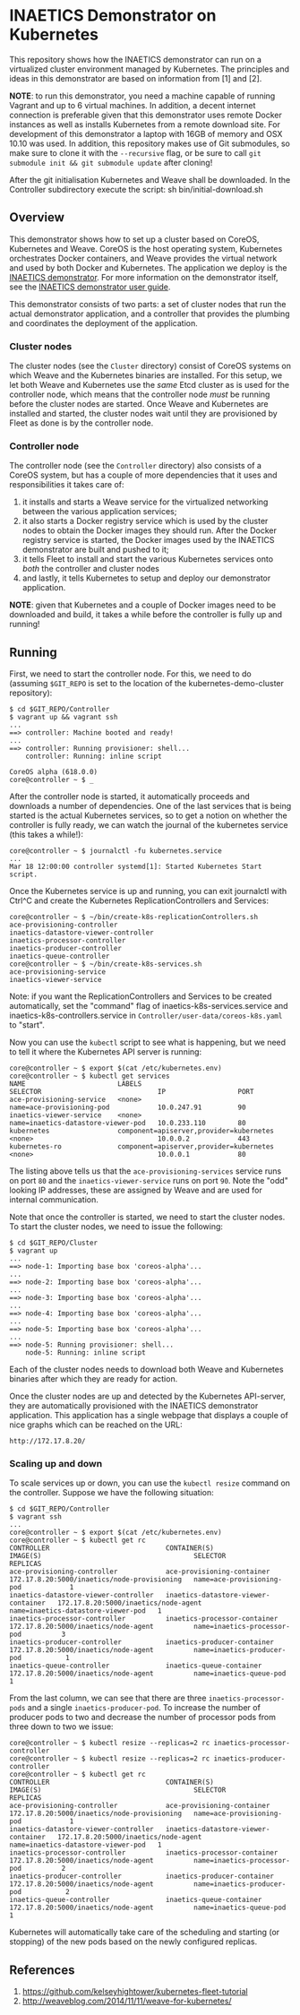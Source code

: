 # INAETICS Demonstrator on Kubernetes

This repository shows how the INAETICS demonstrator can run on a virtualized cluster
environment managed by Kubernetes. The principles and ideas in this demonstrator are based
on information from [1] and [2].

**NOTE**: to run this demonstrator, you need a machine capable of running Vagrant and up
to 6 virtual machines. In addition, a decent internet connection is preferable given that
this demonstrator uses remote Docker instances as well as installs Kubernetes from a
remote download site. For development of this demonstrator a laptop with 16GB of memory
and OSX 10.10 was used. In addition, this repository makes use of Git submodules, so make
sure to clone it with the `--recursive` flag, or be sure to call `git submodule init &&
git submodule update` after cloning!

After the git initialisation Kubernetes and Weave shall be downloaded. In the Controller
subdirectory execute the script: sh bin/initial-download.sh

## Overview

This demonstrator shows how to set up a cluster based on CoreOS, Kubernetes and Weave.
CoreOS is the host operating system, Kubernetes orchestrates Docker containers, and Weave
provides the virtual network and used by both Docker and Kubernetes. The application we
deploy is the [INAETICS demonstrator](https://github.com/INAETICS/demonstrator-cluster/).
For more information on the demonstrator itself, see the [INAETICS demonstrator user
guide](https://github.com/INAETICS/demonstrator-cluster/blob/master/user_guide.pdf).

This demonstrator consists of two parts: a set of cluster nodes that run the actual
demonstrator application, and a controller that provides the plumbing and coordinates the
deployment of the application.

### Cluster nodes

The cluster nodes (see the `Cluster` directory) consist of CoreOS systems on which Weave
and the Kubernetes binaries are installed. For this setup, we let both Weave and
Kubernetes use the *same* Etcd cluster as is used for the controller node, which means
that the controller node *must* be running before the cluster nodes are started. Once
Weave and Kubernetes are installed and started, the cluster nodes wait until they are
provisioned by Fleet as done is by the controller node.

### Controller node

The controller node (see the `Controller` directory) also consists of a CoreOS system, but
has a couple of more dependencies that it uses and responsibilities it takes care of:

1. it installs and starts a Weave service for the virtualized networking between the
   various application services;
2. it also starts a Docker registry service which is used by the cluster nodes to obtain
   the Docker images they should run. After the Docker registry service is started, the
   Docker images used by the INAETICS demonstrator are built and pushed to it;
3. it tells Fleet to install and start the various Kubernetes services onto *both* the controller and
   cluster nodes 
4. and lastly, it tells Kubernetes to setup and deploy our demonstrator application.

**NOTE**: given that Kubernetes and a couple of Docker images need to be downloaded and
build, it takes a while before the controller is fully up and running!


## Running

First, we need to start the controller node. For this, we need to do (assuming
`$GIT_REPO` is set to the location of the kubernetes-demo-cluster repository):

    $ cd $GIT_REPO/Controller
    $ vagrant up && vagrant ssh
    ...
    ==> controller: Machine booted and ready!
    ...
    ==> controller: Running provisioner: shell...
        controller: Running: inline script

    CoreOS alpha (618.0.0)
    core@controller ~ $ _

After the controller node is started, it automatically proceeds and downloads a number of
dependencies. One of the last services that is being started is the actual Kubernetes
services, so to get a notion on whether the controller is fully ready, we can watch the
journal of the kubernetes service (this takes a while!):

    core@controller ~ $ journalctl -fu kubernetes.service
    ...
    Mar 18 12:00:00 controller systemd[1]: Started Kubernetes Start script.

Once the Kubernetes service is up and running, you can exit journalctl with Ctrl^C and create
the Kubernetes ReplicationControllers and Services: 

    core@controller ~ $ ~/bin/create-k8s-replicationControllers.sh
    ace-provisioning-controller
    inaetics-datastore-viewer-controller
    inaetics-processor-controller
    inaetics-producer-controller
    inaetics-queue-controller
    core@controller ~ $ ~/bin/create-k8s-services.sh
    ace-provisioning-service
    inaetics-viewer-service

Note: if you want the ReplicationControllers and Services to be created automatically, set the "command" flag
of inaetics-k8s-services.service and inaetics-k8s-controllers.service in `Controller/user-data/coreos-k8s.yaml` to "start".

Now you can use the `kubectl` script to see
what is happening, but we need to tell it where the Kubernetes API server is running:

    core@controller ~ $ export $(cat /etc/kubernetes.env)
    core@controller ~ $ kubectl get services
    NAME                       LABELS                                    SELECTOR                             IP                  PORT
    ace-provisioning-service   <none>                                    name=ace-provisioning-pod            10.0.247.91         90
    inaetics-viewer-service    <none>                                    name=inaetics-datastore-viewer-pod   10.0.233.110        80
    kubernetes                 component=apiserver,provider=kubernetes   <none>                               10.0.0.2            443
    kubernetes-ro              component=apiserver,provider=kubernetes   <none>                               10.0.0.1            80

The listing above tells us that the `ace-provisioning-services` service runs on port `80`
and the `inaetics-viewer-service` runs on port `90`. Note the "odd" looking IP addresses,
these are assigned by Weave and are used for internal communication.

Note that once the controller is started, we need to start the cluster nodes. To start the
cluster nodes, we need to issue the following:

    $ cd $GIT_REPO/Cluster
    $ vagrant up
    ...
    ==> node-1: Importing base box 'coreos-alpha'...
    ...
    ==> node-2: Importing base box 'coreos-alpha'...
    ...
    ==> node-3: Importing base box 'coreos-alpha'...
    ...
    ==> node-4: Importing base box 'coreos-alpha'...
    ...
    ==> node-5: Importing base box 'coreos-alpha'...
    ...
    ==> node-5: Running provisioner: shell...
        node-5: Running: inline script

Each of the cluster nodes needs to download both Weave and Kubernetes binaries after which
they are ready for action.

Once the cluster nodes are up and detected by the Kubernetes API-server, they are
automatically provisioned with the INAETICS demonstrator application. This application has
a single webpage that displays a couple of nice graphs which can be reached on the URL:

    http://172.17.8.20/

### Scaling up and down

To scale services up or down, you can use the `kubectl resize` command on the controller.
Suppose we have the following situation:

    $ cd $GIT_REPO/Controller
    $ vagrant ssh
    ...
    core@controller ~ $ export $(cat /etc/kubernetes.env)
    core@controller ~ $ kubectl get rc
    CONTROLLER                             CONTAINER(S)                          IMAGE(S)                                      SELECTOR                             REPLICAS
    ace-provisioning-controller            ace-provisioning-container            172.17.8.20:5000/inaetics/node-provisioning   name=ace-provisioning-pod            1
    inaetics-datastore-viewer-controller   inaetics-datastore-viewer-container   172.17.8.20:5000/inaetics/node-agent          name=inaetics-datastore-viewer-pod   1
    inaetics-processor-controller          inaetics-processor-container          172.17.8.20:5000/inaetics/node-agent          name=inaetics-processor-pod          3
    inaetics-producer-controller           inaetics-producer-container           172.17.8.20:5000/inaetics/node-agent          name=inaetics-producer-pod           1
    inaetics-queue-controller              inaetics-queue-container              172.17.8.20:5000/inaetics/node-agent          name=inaetics-queue-pod              1

From the last column, we can see that there are three `inaetics-processor-pods` and a
single `inaetics-producer-pod`. To increase the number of producer pods to two and
decrease the number of processor pods from three down to two we issue:

    core@controller ~ $ kubectl resize --replicas=2 rc inaetics-processor-controller
    core@controller ~ $ kubectl resize --replicas=2 rc inaetics-producer-controller
    core@controller ~ $ kubectl get rc
    CONTROLLER                             CONTAINER(S)                          IMAGE(S)                                      SELECTOR                             REPLICAS
    ace-provisioning-controller            ace-provisioning-container            172.17.8.20:5000/inaetics/node-provisioning   name=ace-provisioning-pod            1
    inaetics-datastore-viewer-controller   inaetics-datastore-viewer-container   172.17.8.20:5000/inaetics/node-agent          name=inaetics-datastore-viewer-pod   1
    inaetics-processor-controller          inaetics-processor-container          172.17.8.20:5000/inaetics/node-agent          name=inaetics-processor-pod          2
    inaetics-producer-controller           inaetics-producer-container           172.17.8.20:5000/inaetics/node-agent          name=inaetics-producer-pod           2
    inaetics-queue-controller              inaetics-queue-container              172.17.8.20:5000/inaetics/node-agent          name=inaetics-queue-pod              1

Kubernetes will automatically take care of the scheduling and starting (or stopping) of
the new pods based on the newly configured replicas.

## References

1. https://github.com/kelseyhightower/kubernetes-fleet-tutorial
2. http://weaveblog.com/2014/11/11/weave-for-kubernetes/
	 	

